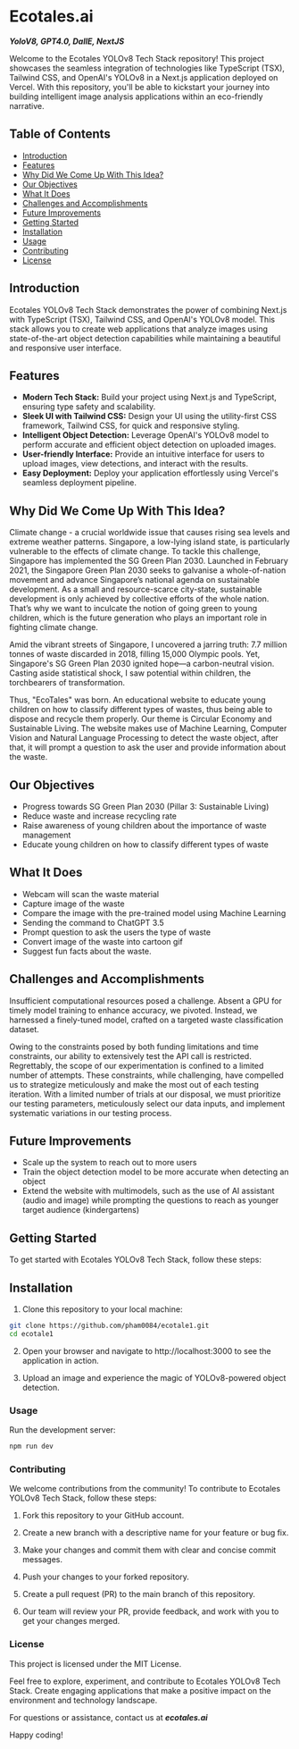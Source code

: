 # Ecotales.ai

***YoloV8, GPT4.0, DallE, NextJS***



Welcome to the Ecotales YOLOv8 Tech Stack repository! This project showcases the seamless integration of technologies like TypeScript (TSX), Tailwind CSS, and OpenAI's YOLOv8 in a Next.js application deployed on Vercel. With this repository, you'll be able to kickstart your journey into building intelligent image analysis applications within an eco-friendly narrative.

## Table of Contents

- [Introduction](#introduction)
- [Features](#features)
- [Why Did We Come Up With This Idea?](#why-did-we-come-up-with-this-idea)
- [Our Objectives](#our-objectives)
- [What It Does](#what-it-does)
- [Challenges and Accomplishments](#challenges-and-accomplishments)
- [Future Improvements](#future-improvements)
- [Getting Started](#getting-started)
- [Installation](#installation)
- [Usage](#usage)
- [Contributing](#contributing)
- [License](#license)

## Introduction

Ecotales YOLOv8 Tech Stack demonstrates the power of combining Next.js with TypeScript (TSX), Tailwind CSS, and OpenAI's YOLOv8 model. This stack allows you to create web applications that analyze images using state-of-the-art object detection capabilities while maintaining a beautiful and responsive user interface.

## Features

- **Modern Tech Stack:** Build your project using Next.js and TypeScript, ensuring type safety and scalability.
- **Sleek UI with Tailwind CSS:** Design your UI using the utility-first CSS framework, Tailwind CSS, for quick and responsive styling.
- **Intelligent Object Detection:** Leverage OpenAI's YOLOv8 model to perform accurate and efficient object detection on uploaded images.
- **User-friendly Interface:** Provide an intuitive interface for users to upload images, view detections, and interact with the results.
- **Easy Deployment:** Deploy your application effortlessly using Vercel's seamless deployment pipeline.

## Why Did We Come Up With This Idea?

Climate change - a crucial worldwide issue that causes rising sea levels and extreme weather patterns. Singapore, a low-lying island state, is particularly vulnerable to the effects of climate change. To tackle this challenge, Singapore has implemented the SG Green Plan 2030. Launched in February 2021, the Singapore Green Plan 2030 seeks to galvanise a whole-of-nation movement and advance Singapore’s national agenda on sustainable development. As a small and resource-scarce city-state, sustainable development is only achieved by collective efforts of the whole nation. That’s why we want to inculcate the notion of going green to young children, which is the future generation who plays an important role in fighting climate change.

Amid the vibrant streets of Singapore, I uncovered a jarring truth: 7.7 million tonnes of waste discarded in 2018, filling 15,000 Olympic pools. Yet, Singapore's SG Green Plan 2030 ignited hope—a carbon-neutral vision. Casting aside statistical shock, I saw potential within children, the torchbearers of transformation.

Thus, "EcoTales" was born. An educational website to educate young children on how to classify different types of wastes, thus being able to dispose and recycle them properly. Our theme is Circular Economy and Sustainable Living. The website makes use of Machine Learning, Computer Vision and Natural Language Processing to detect the waste object, after that, it will prompt a question to ask the user and provide information about the waste.

## Our Objectives

- Progress towards SG Green Plan 2030 (Pillar 3: Sustainable Living)
- Reduce waste and increase recycling rate
- Raise awareness of young children about the importance of waste management
- Educate young children on how to classify different types of waste

## What It Does

- Webcam will scan the waste material
- Capture image of the waste
- Compare the image with the pre-trained model using Machine Learning
- Sending the command to ChatGPT 3.5
- Prompt question to ask the users the type of waste
- Convert image of the waste into cartoon gif
- Suggest fun facts about the waste.

## Challenges and Accomplishments

Insufficient computational resources posed a challenge. Absent a GPU for timely model training to enhance accuracy, we pivoted. Instead, we harnessed a finely-tuned model, crafted on a targeted waste classification dataset.

Owing to the constraints posed by both funding limitations and time constraints, our ability to extensively test the API call is restricted. Regrettably, the scope of our experimentation is confined to a limited number of attempts. These constraints, while challenging, have compelled us to strategize meticulously and make the most out of each testing iteration. With a limited number of trials at our disposal, we must prioritize our testing parameters, meticulously select our data inputs, and implement systematic variations in our testing process.

## Future Improvements

- Scale up the system to reach out to more users
- Train the object detection model to be more accurate when detecting an object
- Extend the website with multimodels, such as the use of AI assistant (audio and image) while prompting the questions to reach as younger target audience (kindergartens)

## Getting Started

To get started with Ecotales YOLOv8 Tech Stack, follow these steps:

## Installation

1. Clone this repository to your local machine:

```bash
git clone https://github.com/pham0084/ecotale1.git
cd ecotale1
```

2. Open your browser and navigate to http://localhost:3000 to see the application in action.

3. Upload an image and experience the magic of YOLOv8-powered object detection.

### Usage

Run the development server:

```bash
npm run dev
```

### Contributing 
We welcome contributions from the community! To contribute to Ecotales YOLOv8 Tech Stack, follow these steps:

1. Fork this repository to your GitHub account.

2. Create a new branch with a descriptive name for your feature or bug fix.

3. Make your changes and commit them with clear and concise commit messages.

4. Push your changes to your forked repository.

5. Create a pull request (PR) to the main branch of this repository.

6. Our team will review your PR, provide feedback, and work with you to get your changes merged.

### License
This project is licensed under the MIT License.

Feel free to explore, experiment, and contribute to Ecotales YOLOv8 Tech Stack. Create engaging applications that make a positive impact on the environment and technology landscape.

For questions or assistance, contact us at ***ecotales.ai***

Happy coding!

